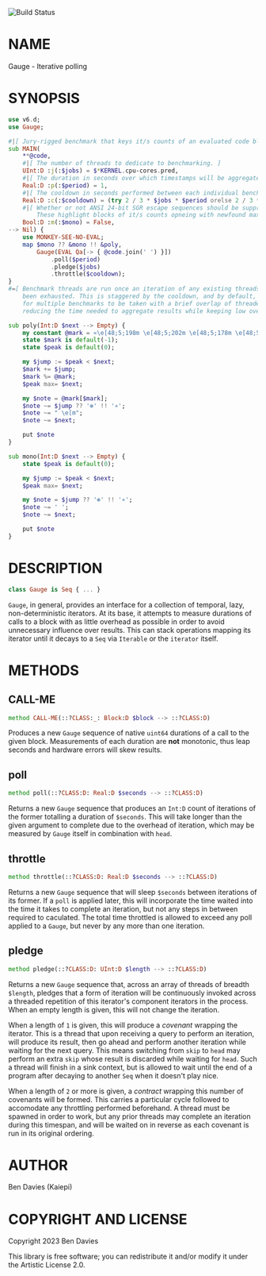 ![Build Status](https://github.com/Kaiepi/ra-Gauge/actions/workflows/test.yml/badge.svg)

NAME
====

Gauge - Iterative polling

SYNOPSIS
========

```raku
use v6.d;
use Gauge;

#|[ Jury-rigged benchmark that keys it/s counts of an evaluated code block. ]
sub MAIN(
    **@code,
    #|[ The number of threads to dedicate to benchmarking. ]
    UInt:D :j(:$jobs) = $*KERNEL.cpu-cores.pred,
    #|[ The duration in seconds over which timestamps will be aggregated. ]
    Real:D :p(:$period) = 1,
    #|[ The cooldown in seconds performed between each individual benchmark. ]
    Real:D :c(:$cooldown) = (try 2 / 3 * $jobs * $period orelse 2 / 3 * $*KERNEL.cpu-cores.pred),
    #|[ Whether or not ANSI 24-bit SGR escape sequences should be suppressed.
        These highlight blocks of it/s counts opneing with newfound maximums. ]
    Bool:D :m(:$mono) = False,
--> Nil) {
    use MONKEY-SEE-NO-EVAL;
    map $mono ?? &mono !! &poly,
        Gauge(EVAL Qa[-> { @code.join(' ') }])
            .poll($period)
            .pledge($jobs)
            .throttle($cooldown);
}
#=[ Benchmark threads are run once an iteration of any existing threads has
    been exhausted. This is staggered by the cooldown, and by default, allows
    for multiple benchmarks to be taken with a brief overlap of threaded work,
    reducing the time needed to aggregate results while keeping low overhead. ]

sub poly(Int:D $next --> Empty) {
    my constant @mark = «\e[48;5;198m \e[48;5;202m \e[48;5;178m \e[48;5;41m \e[48;5;25m \e[48;5;129m»;
    state $mark is default(-1);
    state $peak is default(0);

    my $jump := $peak < $next;
    $mark += $jump;
    $mark %= @mark;
    $peak max= $next;

    my $note = @mark[$mark];
    $note ~= $jump ?? '⊛' !! '∗';
    $note ~= " \e[m";
    $note ~= $next;

    put $note
}

sub mono(Int:D $next --> Empty) {
    state $peak is default(0);

    my $jump := $peak < $next;
    $peak max= $next;

    my $note = $jump ?? '⊛' !! '∗';
    $note ~= ' ';
    $note ~= $next;

    put $note
}
```

DESCRIPTION
===========

```raku
class Gauge is Seq { ... }
```

`Gauge`, in general, provides an interface for a collection of temporal, lazy, non-deterministic iterators. At its base, it attempts to measure durations of calls to a block with as little overhead as possible in order to avoid unnecessary influence over results. This can stack operations mapping its iterator until it decays to a `Seq` via `Iterable` or the `iterator` itself.

METHODS
=======

CALL-ME
-------

```raku
method CALL-ME(::?CLASS:_: Block:D $block --> ::?CLASS:D)
```

Produces a new `Gauge` sequence of native `uint64` durations of a call to the given block. Measurements of each duration are **not** monotonic, thus leap seconds and hardware errors will skew results.

poll
----

```raku
method poll(::?CLASS:D: Real:D $seconds --> ::?CLASS:D)
```

Returns a new `Gauge` sequence that produces an `Int:D` count of iterations of the former totalling a duration of `$seconds`. This will take longer than the given argument to complete due to the overhead of iteration, which may be measured by `Gauge` itself in combination with `head`.

throttle
--------

```raku
method throttle(::?CLASS:D: Real:D $seconds --> ::?CLASS:D)
```

Returns a new `Gauge` sequence that will sleep `$seconds` between iterations of its former. If a `poll` is applied later, this will incorporate the time waited into the time it takes to complete an iteration, but not any steps in between required to caculated. The total time throttled is allowed to exceed any poll applied to a `Gauge`, but never by any more than one iteration.

pledge
------

```raku
method pledge(::?CLASS:D: UInt:D $length --> ::?CLASS:D)
```

Returns a new `Gauge` sequence that, across an array of threads of breadth `$length`, pledges that a form of iteration will be continuously invoked across a threaded repetition of this iterator's component iterators in the process. When an empty length is given, this will not change the iteration.

When a length of `1` is given, this will produce a *covenant* wrapping the iterator. This is a thread that upon receiving a query to perform an iteration, will produce its result, then go ahead and perform another iteration while waiting for the next query. This means switching from `skip` to `head` may perform an extra `skip` whose result is discarded while waiting for `head`. Such a thread will finish in a sink context, but is allowed to wait until the end of a program after decaying to another `Seq` when it doesn't play nice.

When a length of `2` or more is given, a *contract* wrapping this number of covenants will be formed. This carries a particular cycle followed to accomodate any throttling performed beforehand. A thread must be spawned in order to work, but any prior threads may complete an iteration during this timespan, and will be waited on in reverse as each covenant is run in its original ordering.

AUTHOR
======

Ben Davies (Kaiepi)

COPYRIGHT AND LICENSE
=====================

Copyright 2023 Ben Davies

This library is free software; you can redistribute it and/or modify it under the Artistic License 2.0.


